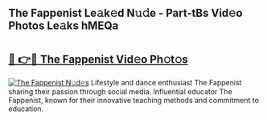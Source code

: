 ## The Fappenist Le𝚊k𝚎d N𝚞𝚍e - Part-tBs Vid𝚎o Photos Le𝚊ks hMEQa

# <h2><a href="http://fbezly.evod.top/?m=The+Fappenist">🔗 👉🔴 The Fappenist Vid𝚎o Ph𝚘t𝚘s</a></h2>

[![The Fappenist N𝚞d𝚎s](https://i.imgur.com/8V9OHl7.gif)](http://fbezly.evod.top/?m=The+Fappenist)
Lifestyle and dance enthusiast The Fappenist sharing their passion through social media. Influential educator The Fappenist, known for their innovative teaching methods and commitment to education. 
